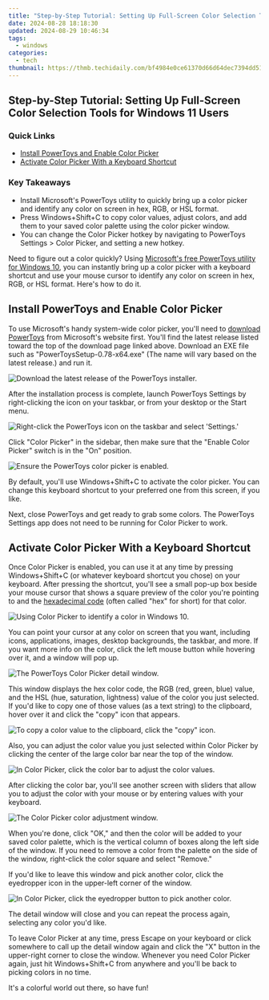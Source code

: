 ```yaml
---
title: "Step-by-Step Tutorial: Setting Up Full-Screen Color Selection Tools for Windows 11 Users"
date: 2024-08-28 18:18:30
updated: 2024-08-29 10:46:34
tags:
  - windows
categories:
  - tech
thumbnail: https://thmb.techidaily.com/bf4984e0ce61370d66d64dec7394dd5194f1497b8dcd59101ee95e0bac57c052.jpg
---
```


## Step-by-Step Tutorial: Setting Up Full-Screen Color Selection Tools for Windows 11 Users

### Quick Links

* [Install PowerToys and Enable Color Picker](https://fox-that.techidaily.com/troubleshooting-gps-issues-how-to-restore-location-services-on-an-iphone/)
* [Activate Color Picker With a Keyboard Shortcut](https://win-amazing.techidaily.com/download-the-newest-magicard-rio-pro-driver-universal-compatibility-windows-1011-81-and-7-supported/)

### Key Takeaways

* Install Microsoft's PowerToys utility to quickly bring up a color picker and identify any color on screen in hex, RGB, or HSL format.
* Press Windows+Shift+C to copy color values, adjust colors, and add them to your saved color palette using the color picker window.
* You can change the Color Picker hotkey by navigating to PowerToys Settings > Color Picker, and setting a new hotkey.

 Need to figure out a color quickly? Using [Microsoft's free PowerToys utility for Windows 10](https://facebook-video-footage.techidaily.com/updated-2024-approved-auto-play-youtube-iphoneandroid-no-notification/), you can instantly bring up a color picker with a keyboard shortcut and use your mouse cursor to identify any color on screen in hex, RGB, or HSL format. Here's how to do it.

##  Install PowerToys and Enable Color Picker

 To use Microsoft's handy system-wide color picker, you'll need to [download PowerToys](https://github.com/microsoft/PowerToys/releases/) from Microsoft's website first. You'll find the latest release listed toward the top of the download page linked above. Download an EXE file such as "PowerToysSetup-0.78-x64.exe" (The name will vary based on the latest release.) and run it.

![Download the latest release of the PowerToys installer.](https://static1.howtogeekimages.com/wordpress/wp-content/uploads/2024/02/powertoys.png) 

 After the installation process is complete, launch PowerToys Settings by right-clicking the icon on your taskbar, or from your desktop or the Start menu.

![Right-click the PowerToys icon on the taskbar and select 'Settings.'](https://static1.howtogeekimages.com/wordpress/wp-content/uploads/2024/02/launch-powertoy-settings.png) 

 Click "Color Picker" in the sidebar, then make sure that the "Enable Color Picker" switch is in the "On" position.

![Ensure the PowerToys color picker is enabled.](https://static1.howtogeekimages.com/wordpress/wp-content/uploads/2024/02/power-toy-color-picker.png) 

 By default, you'll use Windows+Shift+C to activate the color picker. You can change this keyboard shortcut to your preferred one from this screen, if you like.

 Next, close PowerToys and get ready to grab some colors. The PowerToys Settings app does not need to be running for Color Picker to work.

##  Activate Color Picker With a Keyboard Shortcut

 Once Color Picker is enabled, you can use it at any time by pressing Windows+Shift+C (or whatever keyboard shortcut you chose) on your keyboard. After pressing the shortcut, you'll see a small pop-up box beside your mouse cursor that shows a square preview of the color you're pointing to and the [hexadecimal code](https://tech-hub.techidaily.com/discover-the-best-no-cost-audiobook-sites-for-young-readers-and-adolescents/) (often called "hex" for short) for that color.

![Using Color Picker to identify a color in Windows 10.](https://static1.howtogeekimages.com/wordpress/wp-content/uploads/2020/12/firefox_color_picker_1.jpg) 

 You can point your cursor at any color on screen that you want, including icons, applications, images, desktop backgrounds, the taskbar, and more. If you want more info on the color, click the left mouse button while hovering over it, and a window will pop up.

![The PowerToys Color Picker detail window.](https://static1.howtogeekimages.com/wordpress/wp-content/uploads/2020/12/color_detail_window.jpg) 

 This window displays the hex color code, the RGB (red, green, blue) value, and the HSL (hue, saturation, lightness) value of the color you just selected. If you'd like to copy one of those values (as a text string) to the clipboard, hover over it and click the "copy" icon that appears.

![To copy a color value to the clipboard, click the "copy" icon.](https://static1.howtogeekimages.com/wordpress/wp-content/uploads/2020/12/copy_to_clipboard.jpg) 

 Also, you can adjust the color value you just selected within Color Picker by clicking the center of the large color bar near the top of the window.

![In Color Picker, click the color bar to adjust the color values.](https://static1.howtogeekimages.com/wordpress/wp-content/uploads/2020/12/click_color_bar.jpg) 

 After clicking the color bar, you'll see another screen with sliders that allow you to adjust the color with your mouse or by entering values with your keyboard.

![The Color Picker color adjustment window.](https://static1.howtogeekimages.com/wordpress/wp-content/uploads/2020/12/color_adjust_window.jpg) 

 When you're done, click "OK," and then the color will be added to your saved color palette, which is the vertical column of boxes along the left side of the window. If you need to remove a color from the palette on the side of the window, right-click the color square and select "Remove."

 If you'd like to leave this window and pick another color, click the eyedropper icon in the upper-left corner of the window.

![In Color Picker, click the eyedropper button to pick another color.](https://static1.howtogeekimages.com/wordpress/wp-content/uploads/2020/12/pick_color_again.jpg) 

 The detail window will close and you can repeat the process again, selecting any color you'd like.

 To leave Color Picker at any time, press Escape on your keyboard or click somewhere to call up the detail window again and click the "X" button in the upper-right corner to close the window. Whenever you need Color Picker again, just hit Windows+Shift+C from anywhere and you'll be back to picking colors in no time.

 It's a colorful world out there, so have fun!

<ins class="adsbygoogle"
     style="display:block"
     data-ad-format="autorelaxed"
     data-ad-client="ca-pub-7571918770474297"
     data-ad-slot="1223367746"></ins>



<ins class="adsbygoogle"
     style="display:block"
     data-ad-client="ca-pub-7571918770474297"
     data-ad-slot="8358498916"
     data-ad-format="auto"
     data-full-width-responsive="true"></ins>
